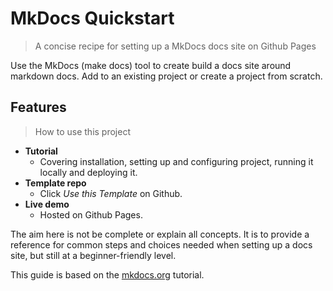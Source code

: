 # MkDocs Quickstart
> A concise recipe for setting up a MkDocs docs site on Github Pages


Use the MkDocs (make docs) tool to create build a docs site around markdown docs. Add to an existing project or create a project from scratch.


## Features
> How to use this project

- **Tutorial**
    - Covering installation, setting up and configuring project, running it locally and deploying it.
- **Template repo**
    - Click *Use this Template* on Github.
- **Live demo**
    - Hosted on Github Pages.


The aim here is not be complete or explain all concepts. It is to provide a reference for common steps and choices needed when setting up a docs site, but still at a beginner-friendly level.

This guide is based on the [mkdocs.org](https://www.mkdocs.org/) tutorial.
